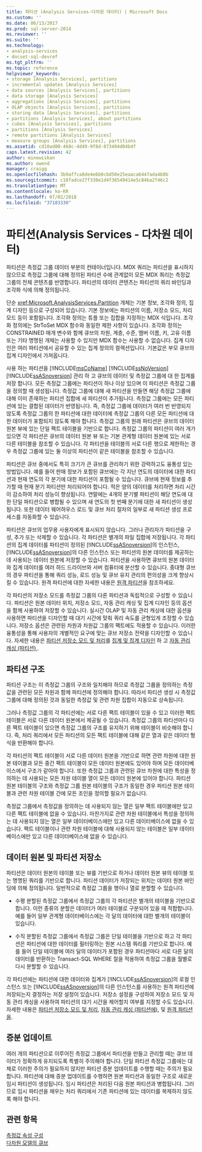 ```yaml
---
title: 파티션 (Analysis Services-다차원 데이터) | Microsoft Docs
ms.custom: ''
ms.date: 06/13/2017
ms.prod: sql-server-2014
ms.reviewer: ''
ms.suite: ''
ms.technology:
- analysis-services
- docset-sql-devref
ms.tgt_pltfrm: ''
ms.topic: reference
helpviewer_keywords:
- storage [Analysis Services], partitions
- incremental updates [Analysis Services]
- data sources [Analysis Services], partitions
- data storage [Analysis Services]
- aggregations [Analysis Services], partitions
- OLAP objects [Analysis Services], partitions
- storing data [Analysis Services], partitions
- partitions [Analysis Services], about partitions
- cubes [Analysis Services], partitions
- partitions [Analysis Services]
- remote partitions [Analysis Services]
- measure groups [Analysis Services], partitions
ms.assetid: cd10ad00-468c-4d49-9f8d-873494d04b4f
caps.latest.revision: 42
author: minewiskan
ms.author: owend
manager: craigg
ms.openlocfilehash: 3b9affca8de4e6b0cbd50e25eaaca6447ada4b0b
ms.sourcegitcommit: c18fadce27f330e1d4f36549414e5c84ba2f46c2
ms.translationtype: MT
ms.contentlocale: ko-KR
ms.lasthandoff: 07/02/2018
ms.locfileid: "37183330"
---
```

# <a name="partitions-analysis-services---multidimensional-data"></a>파티션(Analysis Services - 다차원 데이터)
  파티션은 측정값 그룹 데이터 부분의 컨테이너입니다. MDX 쿼리는 파티션을 표시하지 않으므로 측정값 그룹에 대해 정의된 파티션 수에 관계없이 모든 MDX 쿼리는 측정값 그룹의 전체 콘텐츠를 반영합니다. 파티션의 데이터 콘텐츠는 파티션의 쿼리 바인딩과 조각화 식에 의해 정의됩니다.  
  
 단순 <xref:Microsoft.AnalysisServices.Partition> 개체는 기본 정보, 조각화 정의, 집계 디자인 등으로 구성되어 있습니다. 기본 정보에는 파티션의 이름, 저장소 모드, 처리 모드 등이 포함됩니다. 조각화 정의는 튜플 또는 집합을 지정하는 MDX 식입니다. 조각화 정의에는 StrToSet MDX 함수와 동일한 제한 사항이 있습니다. 조각화 정의는 CONSTRAINED 매개 변수와 함께 큐브의 차원, 계층, 수준, 멤버 이름, 키, 고유 이름 또는 기타 명명된 개체는 사용할 수 있지만 MDX 함수는 사용할 수 없습니다. 집계 디자인은 여러 파티션에서 공유할 수 있는 집계 정의의 컬렉션입니다. 기본값은 부모 큐브의 집계 디자인에서 가져옵니다.  
  
 사용 하는 파티션을 [!INCLUDE[msCoName](../../includes/msconame-md.md)] [!INCLUDE[ssNoVersion](../../includes/ssnoversion-md.md)] [!INCLUDE[ssASnoversion](../../includes/ssasnoversion-md.md)] 관리 하 고 큐브의 데이터 및 측정값 그룹에 대 한 집계를 저장 합니다. 모든 측정값 그룹에는 파티션이 하나 이상 있으며 이 파티션은 측정값 그룹을 정의할 때 생성됩니다. 측정값 그룹에 대해 새 파티션을 만들면 해당 측정값 그룹에 대해 이미 존재하는 파티션 집합에 새 파티션이 추가됩니다. 측정값 그룹에는 모든 파티션에 있는 결합된 데이터가 반영됩니다. 즉, 측정값 그룹에 데이터가 여러 번 반영되지 않도록 측정값 그룹의 한 파티션에 대한 데이터에 측정값 그룹의 다른 모든 파티션에 대한 데이터가 포함되지 않도록 해야 합니다. 측정값 그룹의 원래 파티션은 큐브의 데이터 원본 뷰에 있는 단일 팩트 테이블을 기반으로 합니다. 측정값 그룹의 파티션이 여러 개가 있으면 각 파티션은 큐브의 데이터 원본 뷰 또는 기본 관계형 데이터 원본에 있는 서로 다른 테이블을 참조할 수 있습니다. 각 파티션을 테이블의 서로 다른 행으로 제한하는 경우 측정값 그룹에 있는 둘 이상의 파티션이 같은 테이블을 참조할 수 있습니다.  
  
 파티션은 큐브 중에서도 특히 크기가 큰 큐브를 관리하기 위한 강력하고도 융통성 있는 방법입니다. 예를 들어 판매 정보가 포함된 큐브에는 각 지난 연도의 데이터에 대한 파티션과 현재 연도의 각 분기에 대한 파티션이 포함될 수 있습니다. 큐브에 현재 정보를 추가할 때 현재 분기 파티션만 처리되어야 합니다. 적은 양의 데이터를 처리하면 처리 시간이 감소하여 처리 성능이 향상됩니다. 연말에는 4개의 분기별 파티션이 해당 연도에 대한 단일 파티션으로 병합될 수 있으며 새 연도의 첫 번째 분기에 대한 새 파티션이 생성됩니다. 또한 데이터 웨어하우스 로드 및 큐브 처리 절차의 일부로 새 파티션 생성 프로세스를 자동화할 수 있습니다.  
  
 파티션은 큐브의 업무용 사용자에게 표시되지 않습니다. 그러나 관리자가 파티션을 구성, 추가 또는 삭제할 수 있습니다. 각 파티션은 별개의 파일 집합에 저장됩니다. 각 파티션의 집계 데이터를 파티션이 정의된 [!INCLUDE[ssASnoversion](../../includes/ssasnoversion-md.md)]의 인스턴스, [!INCLUDE[ssASnoversion](../../includes/ssasnoversion-md.md)]의 다른 인스턴스 또는 파티션의 원본 데이터를 제공하는 데 사용되는 데이터 원본에 저장할 수 있습니다. 파티션을 사용하면 큐브의 원본 데이터와 집계 데이터를 여러 하드 드라이브와 서버 컴퓨터에 분산할 수 있습니다. 중대형 큐브의 경우 파티션을 통해 쿼리 성능, 로드 성능 및 큐브 유지 관리의 편의성을 크게 향상시킬 수 있습니다. 원격 파티션에 대한 자세한 내용은 [원격 파티션](partitions-remote-partitions.md)을 참조하세요.  
  
 각 파티션의 저장소 모드를 측정값 그룹의 다른 파티션과 독립적으로 구성할 수 있습니다. 파티션은 원본 데이터 위치, 저장소 모드, 자동 관리 캐싱 및 집계 디자인 등의 옵션을 함께 사용하여 저장할 수 있습니다. 실시간 OLAP 및 자동 관리 캐싱에 대한 옵션을 사용하면 파티션을 디자인할 때 대기 시간에 맞춰 쿼리 속도를 균형있게 조정할 수 있습니다. 저장소 옵션은 관련된 차원과 차원값 그룹의 팩트에도 적용할 수 있습니다. 이러한 융통성을 통해 사용자의 개별적인 요구에 맞는 큐브 저장소 전략을 디자인할 수 있습니다. 자세한 내용은 [파티션 저장소 모드 및 처리](partitions-partition-storage-modes-and-processing.md)를 [집계 및 집계 디자인](aggregations-and-aggregation-designs.md) 하 고 [자동 관리 캐싱 &#40;파티션&#41; ](partitions-proactive-caching.md).  
  
## <a name="partition-structure"></a>파티션 구조  
 파티션 구조는 이 측정값 그룹의 구조와 일치해야 하므로 측정값 그룹을 정의하는 측정값을 관련된 모든 차원과 함께 파티션에 정의해야 합니다. 따라서 파티션 생성 시 측정값 그룹에 대해 정의된 것과 동일한 측정값 및 관련 차원 집합이 자동으로 상속됩니다.  
  
 그러나 측정값 그룹의 각 파티션에는 서로 다른 팩트 테이블이 있을 수 있고 이러한 팩트 테이블은 서로 다른 데이터 원본에서 제공될 수 있습니다. 측정값 그룹의 파티션마다 다른 팩트 테이블이 있으면 측정값 그룹의 구조를 유지하기 위해 테이블이 비슷해야 합니다. 즉, 처리 쿼리에서 모든 파티션의 모든 팩트 테이블에 대해 같은 열과 같은 데이터 형식을 반환해야 합니다.  
  
 각 파티션의 팩트 테이블이 서로 다른 데이터 원본을 기반으로 하면 관련 차원에 대한 원본 테이블과 모든 중간 팩트 테이블이 모든 데이터 원본에도 있어야 하며 모든 데이터베이스에서 구조가 같아야 합니다. 또한 측정값 그룹과 관련된 큐브 차원에 대한 특성을 정의하는 데 사용되는 모든 차원 테이블 열이 모든 데이터 원본에 있어야 합니다. 파티션 원본 테이블의 구조와 측정값 그룹 원본 테이블의 구조가 동일한 경우 파티션 원본 테이블과 관련 차원 테이블 간에 모든 조인을 정의할 필요가 없습니다.  
  
 측정값 그룹에서 측정값을 정의하는 데 사용되지 않는 열은 일부 팩트 테이블에만 있고 다른 팩트 테이블에 없을 수 있습니다. 마찬가지로 관련 차원 테이블에서 특성을 정의하는 데 사용되지 않는 열은 일부 데이터베이스에만 있고 다른 데이터베이스에 없을 수 있습니다. 팩트 테이블이나 관련 차원 테이블에 대해 사용되지 않는 테이블은 일부 데이터베이스에만 있고 다른 데이터베이스에 없을 수 있습니다.  
  
## <a name="data-sources-and-partition-storage"></a>데이터 원본 및 파티션 저장소  
 파티션은 데이터 원본의 테이블 또는 뷰를 기반으로 하거나 데이터 원본 뷰의 테이블 또는 명명된 쿼리를 기반으로 합니다. 파티션 데이터가 저장되는 위치는 데이터 원본 바인딩에 의해 정의됩니다. 일반적으로 측정값 그룹을 행이나 열로 분할할 수 있습니다.  
  
-   수평 분할된 측정값 그룹에서 측정값 그룹의 각 파티션은 별개의 테이블을 기반으로 합니다. 이런 종류의 분할은 데이터가 여러 테이블로 구분되어 있을 때 적합합니다. 예를 들어 일부 관계형 데이터베이스에는 각 달의 데이터에 대한 별개의 테이블이 있습니다.  
  
-   수직 분할된 측정값 그룹에서 측정값 그룹은 단일 테이블을 기반으로 하고 각 파티션은 파티션에 대한 데이터를 필터링하는 원본 시스템 쿼리를 기반으로 합니다. 예를 들어 단일 테이블에 여러 달의 데이터가 포함된 경우 파티션마다 서로 다른 달의 데이터를 반환하는 Transact-SQL WHERE 절을 적용하여 측정값 그룹을 월별로 다시 분할할 수 있습니다.  
  
 각 파티션에는 파티션에 대한 데이터와 집계가 [!INCLUDE[ssASnoversion](../../includes/ssasnoversion-md.md)]의 로컬 인스턴스 또는 [!INCLUDE[ssASnoversion](../../includes/ssasnoversion-md.md)]의 다른 인스턴스를 사용하는 원격 파티션에 저장되는지 결정하는 저장 설정이 있습니다. 저장소 설정을 구성하여 저장소 모드 및 자동 관리 캐싱을 사용하여 파티션의 대기 시간을 제어할지 여부를 지정할 수도 있습니다. 자세한 내용은 [파티션 저장소 모드 및 처리](partitions-partition-storage-modes-and-processing.md), [자동 관리 캐싱 &#40;파티션에&#41;](partitions-proactive-caching.md), 및 [원격 파티션을](partitions-remote-partitions.md).  
  
## <a name="incremental-updates"></a>증분 업데이트  
 여러 개의 파티션으로 이루어진 측정값 그룹에서 파티션을 만들고 관리할 때는 큐브 데이터가 정확하게 유지되도록 특별히 주의해야 합니다. 단일 파티션 측정값 그룹에는 대체로 이러한 주의가 필요하지 않지만 파티션 증분 업데이트를 수행할 때는 주의가 필요합니다. 파티션에 대해 증분 업데이트를 수행하면 원본 파티션과 동일한 구조로 새로운 임시 파티션이 생성됩니다. 임시 파티션은 처리된 다음 원본 파티션과 병합됩니다. 그러므로 임시 파티션을 채우는 처리 쿼리에서 기존 파티션에 있는 데이터를 복제하지 않도록 해야 합니다.  
  
## <a name="see-also"></a>관련 항목  
 [측정값 속성 구성](../multidimensional-models/configure-measure-properties.md)   
 [다차원 모델의 큐브](../multidimensional-models/cubes-in-multidimensional-models.md)  
  
  
